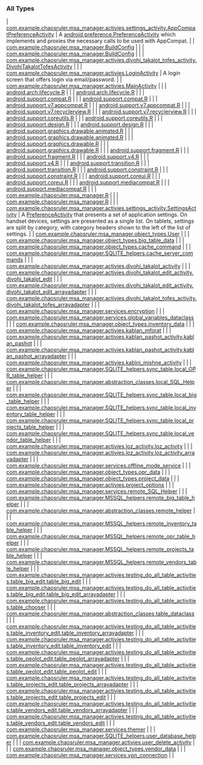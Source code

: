 

### All Types

| [com.example.chaosruler.msa_manager.activies.settings_activity.AppCompatPreferenceActivity](../com.example.chaosruler.msa_manager.activies.settings_activity/-app-compat-preference-activity/index.md) | A [android.preference.PreferenceActivity](#) which implements and proxies the necessary calls to be used with AppCompat. |
| [com.example.chaosruler.msa_manager.BuildConfig](../com.example.chaosruler.msa_manager/-build-config/index.md) |  |
| [com.example.chaosruler.msa_manager.BuildConfig](../com.example.chaosruler.msa_manager/-build-config/index.md) |  |
| [com.example.chaosruler.msa_manager.activies.divohi_takalot_tofes_activity.DivohiTakalotTofesActivity](../com.example.chaosruler.msa_manager.activies.divohi_takalot_tofes_activity/-divohi-takalot-tofes-activity/index.md) |  |
| [com.example.chaosruler.msa_manager.activies.LoginActivity](../com.example.chaosruler.msa_manager.activies/-login-activity/index.md) | A login screen that offers login via email/password. |
| [com.example.chaosruler.msa_manager.activies.MainActivity](../com.example.chaosruler.msa_manager.activies/-main-activity/index.md) |  |
| [android.arch.lifecycle.R](../android.arch.lifecycle/-r/index.md) |  |
| [android.arch.lifecycle.R](../android.arch.lifecycle/-r/index.md) |  |
| [android.support.compat.R](../android.support.compat/-r/index.md) |  |
| [android.support.compat.R](../android.support.compat/-r/index.md) |  |
| [android.support.v7.appcompat.R](../android.support.v7.appcompat/-r/index.md) |  |
| [android.support.v7.appcompat.R](../android.support.v7.appcompat/-r/index.md) |  |
| [android.support.v7.recyclerview.R](../android.support.v7.recyclerview/-r/index.md) |  |
| [android.support.v7.recyclerview.R](../android.support.v7.recyclerview/-r/index.md) |  |
| [android.support.coreutils.R](../android.support.coreutils/-r/index.md) |  |
| [android.support.coreutils.R](../android.support.coreutils/-r/index.md) |  |
| [android.support.design.R](../android.support.design/-r/index.md) |  |
| [android.support.design.R](../android.support.design/-r/index.md) |  |
| [android.support.graphics.drawable.animated.R](../android.support.graphics.drawable.animated/-r/index.md) |  |
| [android.support.graphics.drawable.animated.R](../android.support.graphics.drawable.animated/-r/index.md) |  |
| [android.support.graphics.drawable.R](../android.support.graphics.drawable/-r/index.md) |  |
| [android.support.graphics.drawable.R](../android.support.graphics.drawable/-r/index.md) |  |
| [android.support.fragment.R](../android.support.fragment/-r/index.md) |  |
| [android.support.fragment.R](../android.support.fragment/-r/index.md) |  |
| [android.support.v4.R](../android.support.v4/-r/index.md) |  |
| [android.support.v4.R](../android.support.v4/-r/index.md) |  |
| [android.support.transition.R](../android.support.transition/-r/index.md) |  |
| [android.support.transition.R](../android.support.transition/-r/index.md) |  |
| [android.support.constraint.R](../android.support.constraint/-r/index.md) |  |
| [android.support.constraint.R](../android.support.constraint/-r/index.md) |  |
| [android.support.coreui.R](../android.support.coreui/-r/index.md) |  |
| [android.support.coreui.R](../android.support.coreui/-r/index.md) |  |
| [android.support.mediacompat.R](../android.support.mediacompat/-r/index.md) |  |
| [android.support.mediacompat.R](../android.support.mediacompat/-r/index.md) |  |
| [com.example.chaosruler.msa_manager.R](../com.example.chaosruler.msa_manager/-r/index.md) |  |
| [com.example.chaosruler.msa_manager.R](../com.example.chaosruler.msa_manager/-r/index.md) |  |
| [com.example.chaosruler.msa_manager.activies.settings_activity.SettingsActivity](../com.example.chaosruler.msa_manager.activies.settings_activity/-settings-activity/index.md) | A [PreferenceActivity](#) that presents a set of application settings. On handset devices, settings are presented as a single list. On tablets, settings are split by category, with category headers shown to the left of the list of settings. |
| [com.example.chaosruler.msa_manager.object_types.User](../com.example.chaosruler.msa_manager.object_types/-user/index.md) |  |
| [com.example.chaosruler.msa_manager.object_types.big_table_data](../com.example.chaosruler.msa_manager.object_types/big_table_data/index.md) |  |
| [com.example.chaosruler.msa_manager.object_types.cache_command](../com.example.chaosruler.msa_manager.object_types/cache_command/index.md) |  |
| [com.example.chaosruler.msa_manager.SQLITE_helpers.cache_server_commands](../com.example.chaosruler.msa_manager.-s-q-l-i-t-e_helpers/cache_server_commands/index.md) |  |
| [com.example.chaosruler.msa_manager.activies.divohi_takalot_activity](../com.example.chaosruler.msa_manager.activies/divohi_takalot_activity/index.md) |  |
| [com.example.chaosruler.msa_manager.activies.divohi_takalot_edit_activity.divohi_takalot_edit](../com.example.chaosruler.msa_manager.activies.divohi_takalot_edit_activity/divohi_takalot_edit/index.md) |  |
| [com.example.chaosruler.msa_manager.activies.divohi_takalot_edit_activity.divohi_takalot_edit_arrayadapter](../com.example.chaosruler.msa_manager.activies.divohi_takalot_edit_activity/divohi_takalot_edit_arrayadapter/index.md) |  |
| [com.example.chaosruler.msa_manager.activies.divohi_takalot_tofes_activity.divohi_takalot_tofes_arrayadapter](../com.example.chaosruler.msa_manager.activies.divohi_takalot_tofes_activity/divohi_takalot_tofes_arrayadapter/index.md) |  |
| [com.example.chaosruler.msa_manager.services.encryption](../com.example.chaosruler.msa_manager.services/encryption/index.md) |  |
| [com.example.chaosruler.msa_manager.services.global_variables_dataclass](../com.example.chaosruler.msa_manager.services/global_variables_dataclass/index.md) |  |
| [com.example.chaosruler.msa_manager.object_types.inventory_data](../com.example.chaosruler.msa_manager.object_types/inventory_data/index.md) |  |
| [com.example.chaosruler.msa_manager.activies.kablan_mforat](../com.example.chaosruler.msa_manager.activies/kablan_mforat/index.md) |  |
| [com.example.chaosruler.msa_manager.activies.kablan_pashot_activity.kablan_pashot](../com.example.chaosruler.msa_manager.activies.kablan_pashot_activity/kablan_pashot/index.md) |  |
| [com.example.chaosruler.msa_manager.activies.kablan_pashot_activity.kablan_pashot_arrayadapter](../com.example.chaosruler.msa_manager.activies.kablan_pashot_activity/kablan_pashot_arrayadapter/index.md) |  |
| [com.example.chaosruler.msa_manager.activies.kablni_mishne_activity](../com.example.chaosruler.msa_manager.activies/kablni_mishne_activity/index.md) |  |
| [com.example.chaosruler.msa_manager.SQLITE_helpers.sync_table.local_OPR_table_helper](../com.example.chaosruler.msa_manager.-s-q-l-i-t-e_helpers.sync_table/local_-o-p-r_table_helper/index.md) |  |
| [com.example.chaosruler.msa_manager.abstraction_classes.local_SQL_Helper](../com.example.chaosruler.msa_manager.abstraction_classes/local_-s-q-l_-helper/index.md) |  |
| [com.example.chaosruler.msa_manager.SQLITE_helpers.sync_table.local_big_table_helper](../com.example.chaosruler.msa_manager.-s-q-l-i-t-e_helpers.sync_table/local_big_table_helper/index.md) |  |
| [com.example.chaosruler.msa_manager.SQLITE_helpers.sync_table.local_inventory_table_helper](../com.example.chaosruler.msa_manager.-s-q-l-i-t-e_helpers.sync_table/local_inventory_table_helper/index.md) |  |
| [com.example.chaosruler.msa_manager.SQLITE_helpers.sync_table.local_projects_table_helper](../com.example.chaosruler.msa_manager.-s-q-l-i-t-e_helpers.sync_table/local_projects_table_helper/index.md) |  |
| [com.example.chaosruler.msa_manager.SQLITE_helpers.sync_table.local_vendor_table_helper](../com.example.chaosruler.msa_manager.-s-q-l-i-t-e_helpers.sync_table/local_vendor_table_helper/index.md) |  |
| [com.example.chaosruler.msa_manager.activies.loz_activity.loz_activity](../com.example.chaosruler.msa_manager.activies.loz_activity/loz_activity/index.md) |  |
| [com.example.chaosruler.msa_manager.activies.loz_activity.loz_activity_arrayadapter](../com.example.chaosruler.msa_manager.activies.loz_activity/loz_activity_arrayadapter/index.md) |  |
| [com.example.chaosruler.msa_manager.services.offline_mode_service](../com.example.chaosruler.msa_manager.services/offline_mode_service/index.md) |  |
| [com.example.chaosruler.msa_manager.object_types.opr_data](../com.example.chaosruler.msa_manager.object_types/opr_data/index.md) |  |
| [com.example.chaosruler.msa_manager.object_types.project_data](../com.example.chaosruler.msa_manager.object_types/project_data/index.md) |  |
| [com.example.chaosruler.msa_manager.activies.project_options](../com.example.chaosruler.msa_manager.activies/project_options/index.md) |  |
| [com.example.chaosruler.msa_manager.services.remote_SQL_Helper](../com.example.chaosruler.msa_manager.services/remote_-s-q-l_-helper/index.md) |  |
| [com.example.chaosruler.msa_manager.MSSQL_helpers.remote_big_table_helper](../com.example.chaosruler.msa_manager.-m-s-s-q-l_helpers/remote_big_table_helper/index.md) |  |
| [com.example.chaosruler.msa_manager.abstraction_classes.remote_helper](../com.example.chaosruler.msa_manager.abstraction_classes/remote_helper/index.md) |  |
| [com.example.chaosruler.msa_manager.MSSQL_helpers.remote_inventory_table_helper](../com.example.chaosruler.msa_manager.-m-s-s-q-l_helpers/remote_inventory_table_helper/index.md) |  |
| [com.example.chaosruler.msa_manager.MSSQL_helpers.remote_opr_table_helper](../com.example.chaosruler.msa_manager.-m-s-s-q-l_helpers/remote_opr_table_helper/index.md) |  |
| [com.example.chaosruler.msa_manager.MSSQL_helpers.remote_projects_table_helper](../com.example.chaosruler.msa_manager.-m-s-s-q-l_helpers/remote_projects_table_helper/index.md) |  |
| [com.example.chaosruler.msa_manager.MSSQL_helpers.remote_vendors_table_helper](../com.example.chaosruler.msa_manager.-m-s-s-q-l_helpers/remote_vendors_table_helper/index.md) |  |
| [com.example.chaosruler.msa_manager.activies.testing_do_all_table_activities.table_big_edit.table_big_edit](../com.example.chaosruler.msa_manager.activies.testing_do_all_table_activities.table_big_edit/table_big_edit/index.md) |  |
| [com.example.chaosruler.msa_manager.activies.testing_do_all_table_activities.table_big_edit.table_big_edit_arrayadapter](../com.example.chaosruler.msa_manager.activies.testing_do_all_table_activities.table_big_edit/table_big_edit_arrayadapter/index.md) |  |
| [com.example.chaosruler.msa_manager.activies.testing_do_all_table_activities.table_chooser](../com.example.chaosruler.msa_manager.activies.testing_do_all_table_activities/table_chooser/index.md) |  |
| [com.example.chaosruler.msa_manager.abstraction_classes.table_dataclass](../com.example.chaosruler.msa_manager.abstraction_classes/table_dataclass/index.md) |  |
| [com.example.chaosruler.msa_manager.activies.testing_do_all_table_activities.table_inventory_edit.table_inventory_arrayadapter](../com.example.chaosruler.msa_manager.activies.testing_do_all_table_activities.table_inventory_edit/table_inventory_arrayadapter/index.md) |  |
| [com.example.chaosruler.msa_manager.activies.testing_do_all_table_activities.table_inventory_edit.table_inventory_edit](../com.example.chaosruler.msa_manager.activies.testing_do_all_table_activities.table_inventory_edit/table_inventory_edit/index.md) |  |
| [com.example.chaosruler.msa_manager.activies.testing_do_all_table_activities.table_peolot_edit.table_peolot_arrayadapter](../com.example.chaosruler.msa_manager.activies.testing_do_all_table_activities.table_peolot_edit/table_peolot_arrayadapter/index.md) |  |
| [com.example.chaosruler.msa_manager.activies.testing_do_all_table_activities.table_peolot_edit.table_peolot_edit](../com.example.chaosruler.msa_manager.activies.testing_do_all_table_activities.table_peolot_edit/table_peolot_edit/index.md) |  |
| [com.example.chaosruler.msa_manager.activies.testing_do_all_table_activities.table_projects_edit.table_projects_arrayadapter](../com.example.chaosruler.msa_manager.activies.testing_do_all_table_activities.table_projects_edit/table_projects_arrayadapter/index.md) |  |
| [com.example.chaosruler.msa_manager.activies.testing_do_all_table_activities.table_projects_edit.table_projects_edit](../com.example.chaosruler.msa_manager.activies.testing_do_all_table_activities.table_projects_edit/table_projects_edit/index.md) |  |
| [com.example.chaosruler.msa_manager.activies.testing_do_all_table_activities.table_vendors_edit.table_vendors_arrayadapter](../com.example.chaosruler.msa_manager.activies.testing_do_all_table_activities.table_vendors_edit/table_vendors_arrayadapter/index.md) |  |
| [com.example.chaosruler.msa_manager.activies.testing_do_all_table_activities.table_vendors_edit.table_vendors_edit](../com.example.chaosruler.msa_manager.activies.testing_do_all_table_activities.table_vendors_edit/table_vendors_edit/index.md) |  |
| [com.example.chaosruler.msa_manager.services.themer](../com.example.chaosruler.msa_manager.services/themer/index.md) |  |
| [com.example.chaosruler.msa_manager.SQLITE_helpers.user_database_helper](../com.example.chaosruler.msa_manager.-s-q-l-i-t-e_helpers/user_database_helper/index.md) |  |
| [com.example.chaosruler.msa_manager.activies.user_delete_activity](../com.example.chaosruler.msa_manager.activies/user_delete_activity/index.md) |  |
| [com.example.chaosruler.msa_manager.object_types.vendor_data](../com.example.chaosruler.msa_manager.object_types/vendor_data/index.md) |  |
| [com.example.chaosruler.msa_manager.services.vpn_connection](../com.example.chaosruler.msa_manager.services/vpn_connection/index.md) |  |

